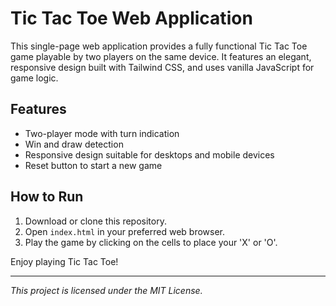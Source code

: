# Tic Tac Toe Web Application

This single-page web application provides a fully functional Tic Tac Toe game playable by two players on the same device. It features an elegant, responsive design built with Tailwind CSS, and uses vanilla JavaScript for game logic.

## Features

- Two-player mode with turn indication
- Win and draw detection
- Responsive design suitable for desktops and mobile devices
- Reset button to start a new game

## How to Run

1. Download or clone this repository.
2. Open `index.html` in your preferred web browser.
3. Play the game by clicking on the cells to place your 'X' or 'O'.

Enjoy playing Tic Tac Toe!

---

*This project is licensed under the MIT License.*